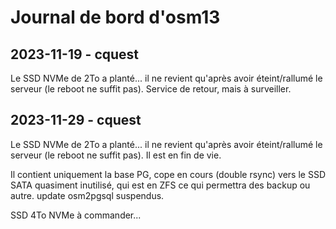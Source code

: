 # Journal de bord d'osm13

## 2023-11-19 - cquest

Le SSD NVMe de 2To a planté... il ne revient qu'après avoir éteint/rallumé le serveur (le reboot ne suffit pas).
Service de retour, mais à surveiller.


## 2023-11-29 - cquest

Le SSD NVMe de 2To a planté... il ne revient qu'après avoir éteint/rallumé le serveur (le reboot ne suffit pas).
Il est en fin de vie.

Il contient uniquement la base PG, cope en cours (double rsync) vers le SSD SATA quasiment inutilisé, qui est en ZFS ce qui permettra des backup ou autre.
update osm2pgsql suspendus.

SSD 4To NVMe à commander...

